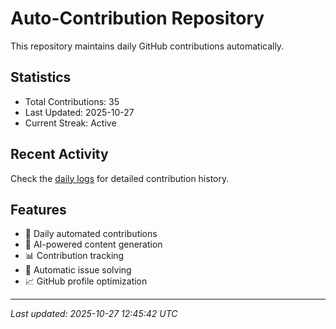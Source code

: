 # Auto-Contribution Repository

This repository maintains daily GitHub contributions automatically.

## Statistics

- Total Contributions: 35
- Last Updated: 2025-10-27
- Current Streak: Active

## Recent Activity

Check the [daily logs](./contributions/daily_logs/) for detailed contribution history.

## Features

- 🔄 Daily automated contributions
- 🤖 AI-powered content generation
- 📊 Contribution tracking
- 🐛 Automatic issue solving
- 📈 GitHub profile optimization

---
*Last updated: 2025-10-27 12:45:42 UTC*

